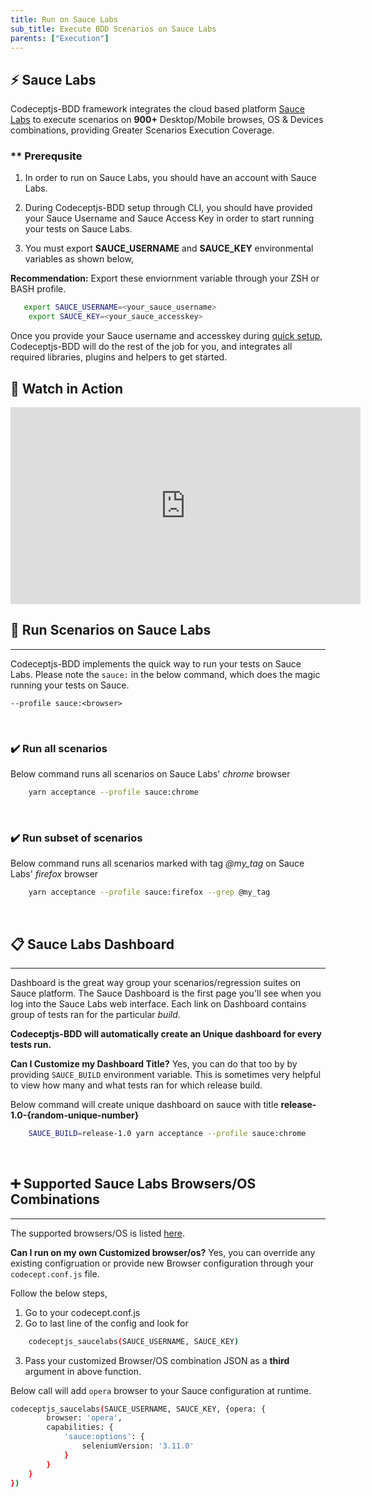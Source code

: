 ```yaml
---
title: Run on Sauce Labs
sub_title: Execute BDD Scenarios on Sauce Labs
parents: ["Execution"]
---
```


## ⚡️  Sauce Labs

Codeceptjs-BDD framework integrates the cloud based platform [Sauce Labs](https://saucelabs.com) to execute scenarios on **900+** Desktop/Mobile browses, OS & Devices combinations, providing Greater Scenarios Execution Coverage.

### ** Prerequsite

1. In order to run on Sauce Labs, you should have an account with Sauce Labs. 

2. During Codeceptjs-BDD setup through CLI, you should have provided your Sauce Username and Sauce Access Key in order to start running your tests on Sauce Labs. 
3. You must export **SAUCE\_USERNAME** and **SAUCE\_KEY** environmental variables as shown below,

**Recommendation:** Export these enviornment variable through your ZSH or BASH profile.

```bash
   export SAUCE_USERNAME=<your_sauce_username>
    export SAUCE_KEY=<your_sauce_accesskey>
```    

Once you provide your Sauce username and accesskey during [quick setup](/1-getting-started/setup-framework/), Codeceptjs-BDD will do the rest of the job for you, and integrates all required libraries, plugins and helpers to get started.

## 🎥 Watch in Action

<iframe width="560" height="315" src="https://www.youtube.com/embed/ugCjMOJlClc" frameborder="0" allow="accelerometer; autoplay; encrypted-media; gyroscope; picture-in-picture" allowfullscreen></iframe>


## 🏃 Run Scenarios on Sauce Labs
----

Codeceptjs-BDD implements the quick way to run your tests on Sauce Labs. Please note the `sauce:` in the below command, which does the magic running your tests on Sauce.

`--profile sauce:<browser>`

<br>

### ✔️ Run all scenarios

Below command runs all scenarios on Sauce Labs' _chrome_ browser

```bash
    yarn acceptance --profile sauce:chrome
```

<br>

### ✔️ Run subset of scenarios

Below command runs all scenarios marked with tag _@my\_tag_ on Sauce Labs' _firefox_ browser

```bash
    yarn acceptance --profile sauce:firefox --grep @my_tag
```
<br>

## 📋 Sauce Labs Dashboard
----

Dashboard is the great way group your scenarios/regression suites on Sauce platform. The Sauce Dashboard is the first page you'll see when you log into the Sauce Labs web interface. Each link on Dashboard contains group of tests ran for the particular _build_.

**Codeceptjs-BDD will automatically create an Unique dashboard for every tests run.**

**Can I Customize my Dashboard Title?**
Yes, you can do that too by by providing `SAUCE_BUILD` environment variable. This is sometimes very helpful to view how many and what tests ran for which release build.

Below command will create unique dashboard on sauce with title **release-1.0-{random-unique-number}**

```bash
    SAUCE_BUILD=release-1.0 yarn acceptance --profile sauce:chrome
```
<br>

## ➕ Supported Sauce Labs Browsers/OS Combinations
----

The supported browsers/OS is listed [here](https://github.com/gkushang/codeceptjs-bdd/blob/master/packages/codeceptjs-saucelabs/lib/browsers.conf.js). 

**Can I run on my own Customized browser/os?** 
Yes, you can override any existing configruation or provide new Browser configuration through your `codecept.conf.js` file. 

Follow the below steps,
1. Go to your codecept.conf.js
2. Go to last line of the config and look for 

```bash
    codeceptjs_saucelabs(SAUCE_USERNAME, SAUCE_KEY)
```
3. Pass your customized Browser/OS combination JSON as a **third** argument in above function. 

Below call will add `opera` browser to your Sauce configuration at runtime.

```bash
codeceptjs_saucelabs(SAUCE_USERNAME, SAUCE_KEY, {opera: {
        browser: 'opera',
        capabilities: {
            'sauce:options': {
                seleniumVersion: '3.11.0'
            }
        }
    }
})
```
